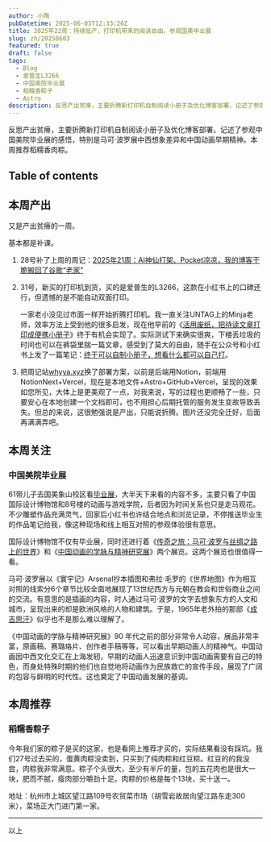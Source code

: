 ```yaml
---
author: 小陶
pubDatetime: 2025-06-03T12:33:26Z
title: 2025年22周：持续低产，打印机带来的阅读自由，参观国美毕业展
slug: zh/20250603
featured: true
draft: false
tags:
  - Blog
  - 爱普生L3266
  - 中国美院毕业展
  - 稻糯香粽子
  - Astro
description: 反思产出贫瘠，主要折腾新打印机自制阅读小册子及优化博客部署。记述了参观中国美院毕业展的感悟，特别是马可·波罗展中西想象差异和中国动画早期精神。本周推荐稻糯香肉粽。
---
```


反思产出贫瘠，主要折腾新打印机自制阅读小册子及优化博客部署。记述了参观中国美院毕业展的感悟，特别是马可·波罗展中西想象差异和中国动画早期精神。本周推荐稻糯香肉粽。

## Table of contents



## 本周产出

又是产出贫瘠的一周。

基本都是补课。

1. 28号补了上周的周记：[2025年21周：AI神仙打架、Pocket凉凉，我的博客干脆搬回了谷歌“老家”](https://whyya.xyz/posts/20250528)

2. 31号，新买的打印机到货，买的是爱普生的L3266，这款在小红书上的口碑还行，但遗憾的是不能自动双面打印。

   一家老小没见过市面一样开始折腾打印机。我一直关注UNTAG上的Minja老师，效率方法上受到他的很多启发，现在他早前的《[活用废纸，把待读文章打印成便携小册子](https://utgd.net/article/20876)》终于有机会实现了。实际测试下来确实很爽，下楼丢垃圾的时间也可以在裤袋里揣一篇文章，感受到了莫大的自由，随手在公众号和小红书上发了一篇笔记：[终于可以自制小册子，想看什么都可以自己打](https://www.xiaohongshu.com/explore/683adeeb000000002102ee0e?xsec_token=ABEUMkDHaJBb752_GK1NerlifwIO1NWZxZ2Ed6Tldwxuk)。

3. 把周记站[whyya.xyz](https://whyya.xyz)换了部署方案，以前是后端用Notion，前端用NotionNext+Vercel，现在是本地文件+Astro+GitHub+Vercel，呈现的效果如您所见，大体上是更美观了一点，对我来说，写的过程也更顺畅了一些，只要安心在本地创建一个文档即可，也不用担心后期托管的服务发生变故导致丢失。但总的来说，这很勉强说是产出，只能说折腾。图片还没完全迁好，后面再满满弄吧。

## 本周关注

### 中国美院毕业展

61带儿子去国美象山校区看[毕业展](https://www.xiaohongshu.com/explore/683d4eff000000000303da1e?xsec_token=ABOVomPnsbfe9y_UFwtTbWCk7syR45XXgJOZfY9IFPKE0)，大半天下来看的内容不多，主要只看了中国国际设计博物馆和8号楼的动画与游戏学院，后者因为时间关系也只是走马观花。不少雕塑作品充满灵气，回家后小红书也许结合地点和浏览记录，不停推送毕业生的作品笔记给我，像这种现场和线上相互对照的参观体验很有意思。

国际设计博物馆不仅有毕业展，同时还进行着《[传奇之旅：马可·波罗与丝绸之路上的世界](https://www.xiaohongshu.com/explore/681c537f00000000120078d8?xsec_token=ABzNXvdPAydziDLdESAoZYnK5HLh1Pf986ZbsM6kWg53w=&xsec_source=pc_search&source=web_search_result_notes)》和《[中国动画的学脉与精神研究展](https://www.xiaohongshu.com/explore/67dbe10d000000000602a517?xsec_token=ABTTRI5IgYgWv1h5_R6rLqv5I5PD1WxTvdbcwy-hJvocM)》两个展览。这两个展览也很值得一看。

马可·波罗展以《寰宇记》Arsenal抄本插图和弗拉·毛罗的《世界地图》作为相互对照的线索分6个章节比较全面地展现了13世纪西方与元朝在教会和世俗商业之间的交流。有意思的是插画的内容，时人通过马可·波罗的文字去想象东方的人文和城市，呈现出来的却是欧洲风格的人物和建筑。于是，1965年老外拍的那部《[成吉思汗](https://movie.douban.com/subject/3889486/)》似乎也不是那么难以理解了。

《中国动画的学脉与精神研究展》90 年代之前的部分非常令人动容，展品非常丰富，原画稿、赛璐珞片、创作者手稿等等，可以看出早期动画人的精神气。中国动画因中西文化交汇在上海发轫，早期的动画人迅速意识到中国动画需要有自己的特色，而身处特殊时期的他们也自觉地将动画作为民族救亡的宣传手段，展现了广阔的包容与鲜明的时代性。这也奠定了中国动画发展的基调。

## 本周推荐

### 稻糯香粽子

今年我们家的粽子是买的这家，也是看网上推荐才买的，实际结果看没有踩坑。我们27号过去买的，蛋黄肉粽没卖到，只买到了纯肉粽和红豆粽。红豆的的我没尝，肉粽我非常满意。粽子个头很大，至少有半斤的量，包的五花肉也是很大一块，肥而不腻，瘦肉部分嚼劲十足。肉粽的价格是每个13块，买十送一。

地址：杭州市上城区望江路109号农贸菜市场（胡雪岩故居向望江路东走300米），菜场正大门进门第一家。

-------

以上